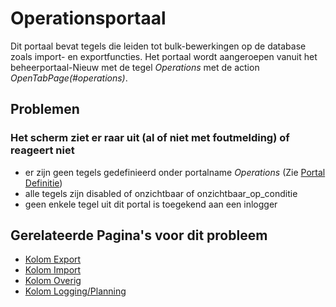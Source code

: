 # Operationsportaal

Dit portaal bevat tegels die leiden tot bulk-bewerkingen op de database zoals import- en exportfuncties.
Het portaal wordt aangeroepen vanuit het beheerportaal-Nieuw met de tegel _Operations_ met de action _OpenTabPage(#operations)_.

## Problemen

### Het scherm ziet er raar uit (al of niet met foutmelding) of reageert niet

- er zijn geen tegels gedefinieerd onder portalname _Operations_ (Zie [Portal Definitie](/docs/instellen_inrichten/portaldefinitie.md))
- alle tegels zijn disabled of onzichtbaar of onzichtbaar_op_conditie
- geen enkele tegel uit dit portal is toegekend aan een inlogger

## Gerelateerde Pagina's voor dit probleem

- [Kolom Export](/docs/probleemoplossing/portalen_en_moduleschermen/operationsportaal/kolom_export.md)
- [Kolom Import](/docs/probleemoplossing/portalen_en_moduleschermen/operationsportaal/kolom_import.md)
- [Kolom Overig](/docs/probleemoplossing/portalen_en_moduleschermen/operationsportaal/kolom_overig.md)
- [Kolom Logging/Planning](/docs/probleemoplossing/portalen_en_moduleschermen/operationsportaal/kolom_loggingplanning.md)
